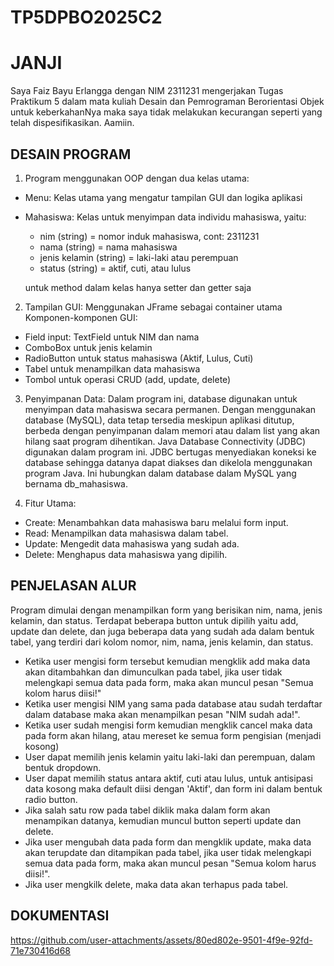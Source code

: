 # TP5DPBO2025C2

# JANJI
Saya Faiz Bayu Erlangga dengan NIM 2311231 mengerjakan Tugas Praktikum 5 dalam mata kuliah Desain dan Pemrograman Berorientasi Objek untuk keberkahanNya maka saya tidak melakukan kecurangan seperti yang telah dispesifikasikan. Aamiin.

## DESAIN PROGRAM
1. Program menggunakan OOP dengan dua kelas utama:
- Menu: Kelas utama yang mengatur tampilan GUI dan logika aplikasi
- Mahasiswa: Kelas untuk menyimpan data individu mahasiswa, yaitu:
  - nim (string) = nomor induk mahasiswa, cont: 2311231
  - nama (string) = nama mahasiswa
  - jenis kelamin (string) = laki-laki atau perempuan
  - status (string) = aktif, cuti, atau lulus

  untuk method dalam kelas hanya setter dan getter saja

2. Tampilan GUI:
Menggunakan JFrame sebagai container utama
Komponen-komponen GUI:
- Field input: TextField untuk NIM dan nama
- ComboBox untuk jenis kelamin
- RadioButton untuk status mahasiswa (Aktif, Lulus, Cuti)
- Tabel untuk menampilkan data mahasiswa
- Tombol untuk operasi CRUD (add, update, delete)

3. Penyimpanan Data:
Dalam program ini, database digunakan untuk menyimpan data mahasiswa secara permanen. Dengan menggunakan database (MySQL), data tetap tersedia meskipun aplikasi ditutup, berbeda dengan penyimpanan dalam memori atau dalam list yang akan hilang saat program dihentikan. Java Database Connectivity (JDBC) digunakan dalam program ini. JDBC bertugas menyediakan koneksi ke database sehingga datanya dapat diakses dan dikelola menggunakan program Java. Ini hubungkan dalam database dalam MySQL yang bernama db_mahasiswa.

4. Fitur Utama:
- Create: Menambahkan data mahasiswa baru melalui form input.
- Read: Menampilkan data mahasiswa dalam tabel.
- Update: Mengedit data mahasiswa yang sudah ada.
- Delete: Menghapus data mahasiswa yang dipilih.

## PENJELASAN ALUR
Program dimulai dengan menampilkan form yang berisikan nim, nama, jenis kelamin, dan status. Terdapat beberapa button untuk dipilih yaitu add, update dan delete, dan juga beberapa data yang sudah ada dalam bentuk tabel, yang terdiri dari kolom nomor, nim, nama, jenis kelamin, dan status.

- Ketika user mengisi form tersebut kemudian mengklik add maka data akan ditambahkan dan dimunculkan pada tabel, jika user tidak melengkapi semua data pada form, maka akan muncul pesan "Semua kolom harus diisi!"
- Ketika user mengisi NIM yang sama pada database atau sudah terdaftar dalam database maka akan menampilkan pesan "NIM sudah ada!".
- Ketika user sudah mengisi form kemudian mengklik cancel maka data pada form akan hilang, atau mereset ke semua form pengisian (menjadi kosong)
- User dapat memilih jenis kelamin yaitu laki-laki dan perempuan, dalam bentuk dropdown.
- User dapat memilih status antara aktif, cuti atau lulus, untuk antisipasi data kosong maka default diisi dengan 'Aktif', dan form ini dalam bentuk radio button.
-  Jika salah satu row pada tabel diklik maka dalam form akan menampikan datanya, kemudian muncul button seperti update dan delete.
-  Jika user mengubah data pada form dan mengklik update, maka data akan terupdate dan ditampikan pada tabel, jika user tidak melengkapi semua data pada form, maka akan muncul pesan "Semua kolom harus diisi!".
-  Jika user mengkilk delete, maka data akan terhapus pada tabel.

## DOKUMENTASI
https://github.com/user-attachments/assets/80ed802e-9501-4f9e-92fd-71e730416d68



